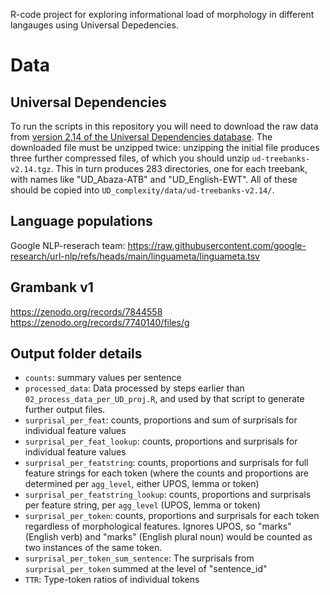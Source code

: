 R-code project for exploring informational load of morphology in different langauges using Universal Depedencies.

# Data
## Universal Dependencies
To run the scripts in this repository you will need to download the raw data from [version 2.14 of the Universal Dependencies database](https://lindat.mff.cuni.cz/repository/xmlui/handle/11234/1-5502/allzip).
The downloaded file must be unzipped twice: unzipping the initial file produces three further compressed files, of which you should unzip `ud-treebanks-v2.14.tgz`.
This in turn produces 283 directories, one for each treebank, with names like "UD_Abaza-ATB" and "UD_English-EWT".
All of these should be copied into `UD_complexity/data/ud-treebanks-v2.14/`.

## Language populations
Google NLP-reserach team: <https://raw.githubusercontent.com/google-research/url-nlp/refs/heads/main/linguameta/linguameta.tsv>

## Grambank v1
<https://zenodo.org/records/7844558>
<https://zenodo.org/records/7740140/files/g>

## Output folder details

+ `counts`: summary values per sentence
+ `processed_data`: Data processed by steps earlier than `02_process_data_per_UD_proj.R`, and used by that script to generate further output files.
+ `surprisal_per_feat`: counts, proportions and sum of surprisals for individual feature values
+ `surprisal_per_feat_lookup`: counts, proportions and surprisals for individual feature values
+ `surprisal_per_featstring`: counts, proportions and surprisals for full feature strings for each token (where the counts and proportions are determined per `agg_level`, either UPOS, lemma or token)
+ `surprisal_per_featstring_lookup`: counts, proportions and surprisals per feature string, per `agg_level` (UPOS, lemma or token)
+ `surprisal_per_token`: counts, proportions and surprisals for each token regardless of morphological features. Ignores UPOS, so "marks" (English verb) and "marks" (English plural noun) would be counted as two instances of the same token.
+ `surprisal_per_token_sum_sentence`: The surprisals from `surprisal_per_token` summed at the level of "sentence_id"
+ `TTR`: Type-token ratios of individual tokens
